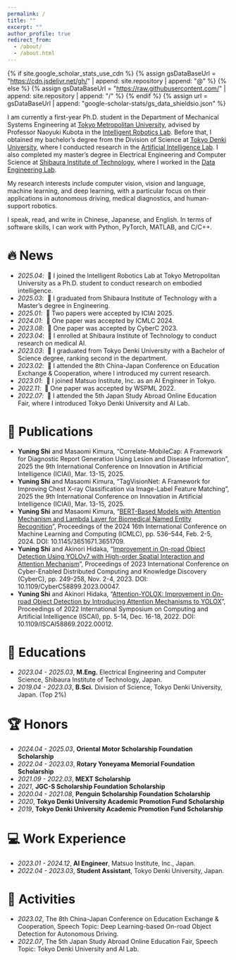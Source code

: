 ```yaml
---
permalink: /
title: ""
excerpt: ""
author_profile: true
redirect_from: 
  - /about/
  - /about.html
---
```


{% if site.google_scholar_stats_use_cdn %}
{% assign gsDataBaseUrl = "https://cdn.jsdelivr.net/gh/" | append: site.repository | append: "@" %}
{% else %}
{% assign gsDataBaseUrl = "https://raw.githubusercontent.com/" | append: site.repository | append: "/" %}
{% endif %}
{% assign url = gsDataBaseUrl | append: "google-scholar-stats/gs_data_shieldsio.json" %}

<span class='anchor' id='about-me'></span>

I am currently a first-year Ph.D. student in the Department of Mechanical Systems Engineering at [Tokyo Metropolitan University](https://www.tmu.ac.jp/english/index.html), advised by Professor Naoyuki Kubota in the [Intelligent Robotics Lab](https://en.kub-lab.jp/). Before that, I obtained my bachelor’s degree from the Division of Science at [Tokyo Denki University](https://www.dendai.ac.jp/en/), where I conducted research in the [Artificial Intelligence Lab](https://tdu-ai-lab.github.io/). I also completed my master’s degree in Electrical Engineering and Computer Science at [Shibaura Institute of Technology](https://www.shibaura-it.ac.jp/en/), where I worked in the [Data Engineering Lab](https://www.shibaura-it.ac.jp/en/research/laboratory/00074.html). 

My research interests include computer vision, vision and language, machine learning, and deep learning, with a particular focus on their applications in autonomous driving, medical diagnostics, and human-support robotics.

I speak, read, and write in Chinese, Japanese, and English. In terms of software skills, I can work with Python, PyTorch, MATLAB, and C/C++.

# 🔥 News
- *2025.04*: &nbsp;🎉 I joined the Intelligent Robotics Lab at Tokyo Metropolitan University as a Ph.D. student to conduct research on embodied intelligence.
- *2025.03*: &nbsp;🎉 I graduated from Shibaura Institute of Technology with a Master’s degree in Engineering.
- *2025.01*: &nbsp;🎉 Two papers were accepted by ICIAI 2025.
- *2024.01*: &nbsp;🎉 One paper was accepted by ICMLC 2024.
- *2023.08*: &nbsp;🎉 One paper was accepted by CyberC 2023.
- *2023.04*: &nbsp;🎉 I enrolled at Shibaura Institute of Technology to conduct research on medical AI.
- *2023.03*: &nbsp;🎉 I graduated from Tokyo Denki University with a Bachelor of Science degree, ranking second in the department.
- *2023.02*: &nbsp;🎉 I attended the 8th China-Japan Conference on Education Exchange & Cooperation, where I introduced my current research.
- *2023.01*: &nbsp;🎉 I joined Matsuo Institute, Inc. as an AI Engineer in Tokyo.
- *2022.11*: &nbsp;🎉 One paper was accepted by WSPML 2022.
- *2022.07*: &nbsp;🎉 I attended the 5th Japan Study Abroad Online Education Fair, where I introduced Tokyo Denki University and AI Lab.

# 📝 Publications 
- **Yuning Shi** and Masaomi Kimura, “Correlate-MobileCap: A Framework for Diagnostic Report Generation Using Lesion and Disease Information”, 2025 the 9th International Conference on Innovation in Artificial Intelligence (ICIAI), Mar. 13-15, 2025.
- **Yuning Shi** and Masaomi Kimura, “TagVisionNet: A Framework for Improving Chest X-ray Classification via Image-Label Feature Matching”, 2025 the 9th International Conference on Innovation in Artificial Intelligence (ICIAI), Mar. 13-15, 2025.
- **Yuning Shi** and Masaomi Kimura, “[BERT-Based Models with Attention Mechanism and Lambda Layer for Biomedical Named Entity Recognition](https://dl.acm.org/doi/abs/10.1145/3651671.3651709)”, Proceedings of the 2024 16th International Conference on Machine Learning and Computing (ICMLC), pp. 536–544, Feb. 2-5, 2024. DOI: 10.1145/3651671.3651709.
- **Yuning Shi** and Akinori Hidaka, “[Improvement in On-road Object Detection Using YOLOv7 with High-order Spatial Interaction and Attention Mechanism](https://ieeexplore.ieee.org/abstract/document/10438763)”, Proceedings of 2023 International Conference on Cyber-Enabled Distributed Computing and Knowledge Discovery (CyberC), pp. 249-258, Nov. 2-4, 2023. DOI: 10.1109/CyberC58899.2023.00047.
- **Yuning Shi** and Akinori Hidaka, “[Attention-YOLOX: Improvement in On-road Object Detection by Introducing Attention Mechanisms to YOLOX](https://ieeexplore.ieee.org/abstract/document/10380042)”, Proceedings of 2022 International Symposium on Computing and Artificial Intelligence (ISCAI), pp. 5-14, Dec. 16-18, 2022. DOI: 10.1109/ISCAI58869.2022.00012.

# 📖 Educations
- *2023.04 - 2025.03*, **M.Eng.** Electrical Engineering and Computer Science, Shibaura Institute of Technology, Japan. 
- *2019.04 - 2023.03*, **B.Sci.** Division of Science, Tokyo Denki University, Japan. (Top 2%)

# 🏆 Honors
- *2024.04 - 2025.03*, **Oriental Motor Scholarship Foundation Scholarship**
- *2022.04 - 2023.03*, **Rotary Yoneyama Memorial Foundation Scholarship**
- *2021.09 - 2022.03*, **MEXT Scholarship**
- *2021*, **JGC-S Scholarship Foundation Scholarship**
- *2020.04 - 2021.08*, **Penguin Scholarship Foundation Scholarship**
- *2020*, **Tokyo Denki University Academic Promotion Fund Scholarship**
- *2019*, **Tokyo Denki University Academic Promotion Fund Scholarship**

# 💻 Work Experience
- *2023.01 - 2024.12*, **AI Engineer**, Matsuo Institute, Inc., Japan.
- *2022.04 - 2023.03*, **Student Assistant**, Tokyo Denki University, Japan.

# 💬 Activities
- *2023.02*, The 8th China-Japan Conference on Education Exchange & Cooperation, Speech Topic: Deep Learning-based On-road Object Detection for Autonomous Driving.
- *2022.07*, The 5th Japan Study Abroad Online Education Fair, Speech Topic: Tokyo Denki University and AI Lab.
